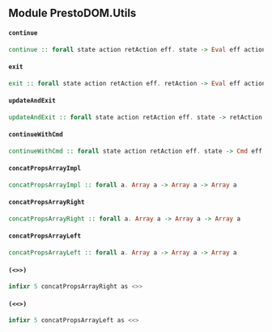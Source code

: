 ## Module PrestoDOM.Utils

#### `continue`

``` purescript
continue :: forall state action retAction eff. state -> Eval eff action retAction state
```

#### `exit`

``` purescript
exit :: forall state action retAction eff. retAction -> Eval eff action retAction state
```

#### `updateAndExit`

``` purescript
updateAndExit :: forall state action retAction eff. state -> retAction -> Eval eff action retAction state
```

#### `continueWithCmd`

``` purescript
continueWithCmd :: forall state action retAction eff. state -> Cmd eff action -> Eval eff action retAction state
```

#### `concatPropsArrayImpl`

``` purescript
concatPropsArrayImpl :: forall a. Array a -> Array a -> Array a
```

#### `concatPropsArrayRight`

``` purescript
concatPropsArrayRight :: forall a. Array a -> Array a -> Array a
```

#### `concatPropsArrayLeft`

``` purescript
concatPropsArrayLeft :: forall a. Array a -> Array a -> Array a
```

#### `(<>>)`

``` purescript
infixr 5 concatPropsArrayRight as <>>
```

#### `(<<>)`

``` purescript
infixr 5 concatPropsArrayLeft as <<>
```


